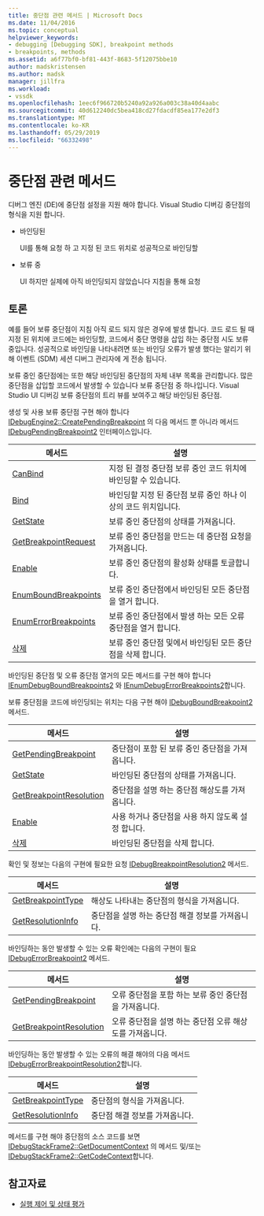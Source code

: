 ```yaml
---
title: 중단점 관련 메서드 | Microsoft Docs
ms.date: 11/04/2016
ms.topic: conceptual
helpviewer_keywords:
- debugging [Debugging SDK], breakpoint methods
- breakpoints, methods
ms.assetid: a6f77bf0-bf81-443f-8683-5f12075bbe10
author: madskristensen
ms.author: madsk
manager: jillfra
ms.workload:
- vssdk
ms.openlocfilehash: 1eec6f966720b5240a92a926a003c38a40d4aabc
ms.sourcegitcommit: 40d612240dc5bea418cd27fdacdf85ea177e2df3
ms.translationtype: MT
ms.contentlocale: ko-KR
ms.lasthandoff: 05/29/2019
ms.locfileid: "66332498"
---
```

# <a name="breakpoint-related-methods"></a>중단점 관련 메서드
디버그 엔진 (DE)에 중단점 설정을 지원 해야 합니다. Visual Studio 디버깅 중단점의 형식을 지원 합니다.

- 바인딩된

     UI를 통해 요청 하 고 지정 된 코드 위치로 성공적으로 바인딩할

- 보류 중

     UI 하지만 실제에 아직 바인딩되지 않았습니다 지침을 통해 요청

## <a name="discussion"></a>토론
 예를 들어 보류 중단점이 지침 아직 로드 되지 않은 경우에 발생 합니다. 코드 로드 될 때 지정 된 위치에 코드에는 바인딩할, 코드에서 중단 명령을 삽입 하는 중단점 시도 보류 중입니다. 성공적으로 바인딩을 나타내려면 또는 바인딩 오류가 발생 했다는 알리기 위해 이벤트 (SDM) 세션 디버그 관리자에 게 전송 됩니다.

 보류 중인 중단점에는 또한 해당 바인딩된 중단점의 자체 내부 목록을 관리합니다. 많은 중단점을 삽입할 코드에서 발생할 수 있습니다 보류 중단점 중 하나입니다. Visual Studio UI 디버깅 보류 중단점의 트리 뷰를 보여주고 해당 바인딩된 중단점.

 생성 및 사용 보류 중단점 구현 해야 합니다 [IDebugEngine2::CreatePendingBreakpoint](../../extensibility/debugger/reference/idebugengine2-creatependingbreakpoint.md) 의 다음 메서드 뿐 아니라 메서드 [IDebugPendingBreakpoint2](../../extensibility/debugger/reference/idebugpendingbreakpoint2.md) 인터페이스입니다.

|메서드|설명|
|------------|-----------------|
|[CanBind](../../extensibility/debugger/reference/idebugpendingbreakpoint2-canbind.md)|지정 된 결정 중단점 보류 중인 코드 위치에 바인딩할 수 있습니다.|
|[Bind](../../extensibility/debugger/reference/idebugpendingbreakpoint2-bind.md)|바인딩할 지정 된 중단점 보류 중인 하나 이상의 코드 위치입니다.|
|[GetState](../../extensibility/debugger/reference/idebugpendingbreakpoint2-getstate.md)|보류 중인 중단점의 상태를 가져옵니다.|
|[GetBreakpointRequest](../../extensibility/debugger/reference/idebugpendingbreakpoint2-getbreakpointrequest.md)|보류 중인 중단점을 만드는 데 중단점 요청을 가져옵니다.|
|[Enable](../../extensibility/debugger/reference/idebugpendingbreakpoint2-enable.md)|보류 중인 중단점의 활성화 상태를 토글합니다.|
|[EnumBoundBreakpoints](../../extensibility/debugger/reference/idebugpendingbreakpoint2-enumboundbreakpoints.md)|보류 중인 중단점에서 바인딩된 모든 중단점을 열거 합니다.|
|[EnumErrorBreakpoints](../../extensibility/debugger/reference/idebugpendingbreakpoint2-enumerrorbreakpoints.md)|보류 중인 중단점에서 발생 하는 모든 오류 중단점을 열거 합니다.|
|[삭제](../../extensibility/debugger/reference/idebugpendingbreakpoint2-delete.md)|보류 중인 중단점 및에서 바인딩된 모든 중단점을 삭제 합니다.|

 바인딩된 중단점 및 오류 중단점 열거의 모든 메서드를 구현 해야 합니다 [IEnumDebugBoundBreakpoints2](../../extensibility/debugger/reference/ienumdebugboundbreakpoints2.md) 와 [IEnumDebugErrorBreakpoints2](../../extensibility/debugger/reference/ienumdebugerrorbreakpoints2.md)합니다.

 보류 중단점을 코드에 바인딩되는 위치는 다음 구현 해야 [IDebugBoundBreakpoint2](../../extensibility/debugger/reference/idebugboundbreakpoint2.md) 메서드.

|메서드|설명|
|------------|-----------------|
|[GetPendingBreakpoint](../../extensibility/debugger/reference/idebugboundbreakpoint2-getpendingbreakpoint.md)|중단점이 포함 된 보류 중인 중단점을 가져옵니다.|
|[GetState](../../extensibility/debugger/reference/idebugboundbreakpoint2-getstate.md)|바인딩된 중단점의 상태를 가져옵니다.|
|[GetBreakpointResolution](../../extensibility/debugger/reference/idebugboundbreakpoint2-getbreakpointresolution.md)|중단점을 설명 하는 중단점 해상도를 가져옵니다.|
|[Enable](../../extensibility/debugger/reference/idebugboundbreakpoint2-enable.md)|사용 하거나 중단점을 사용 하지 않도록 설정 합니다.|
|[삭제](../../extensibility/debugger/reference/idebugboundbreakpoint2-delete.md)|바인딩된 중단점을 삭제 합니다.|

 확인 및 정보는 다음의 구현에 필요한 요청 [IDebugBreakpointResolution2](../../extensibility/debugger/reference/idebugbreakpointresolution2.md) 메서드.

|메서드|설명|
|------------|-----------------|
|[GetBreakpointType](../../extensibility/debugger/reference/idebugbreakpointresolution2-getbreakpointtype.md)|해상도 나타내는 중단점의 형식을 가져옵니다.|
|[GetResolutionInfo](../../extensibility/debugger/reference/idebugbreakpointresolution2-getresolutioninfo.md)|중단점을 설명 하는 중단점 해결 정보를 가져옵니다.|

 바인딩하는 동안 발생할 수 있는 오류 확인에는 다음의 구현이 필요 [IDebugErrorBreakpoint2](../../extensibility/debugger/reference/idebugerrorbreakpoint2.md) 메서드.

|메서드|설명|
|------------|-----------------|
|[GetPendingBreakpoint](../../extensibility/debugger/reference/idebugerrorbreakpoint2-getpendingbreakpoint.md)|오류 중단점을 포함 하는 보류 중인 중단점을 가져옵니다.|
|[GetBreakpointResolution](../../extensibility/debugger/reference/idebugerrorbreakpoint2-getbreakpointresolution.md)|오류 중단점을 설명 하는 중단점 오류 해상도를 가져옵니다.|

 바인딩하는 동안 발생할 수 있는 오류의 해결 해야의 다음 메서드 [IDebugErrorBreakpointResolution2](../../extensibility/debugger/reference/idebugerrorbreakpointresolution2.md)합니다.

|메서드|설명|
|------------|-----------------|
|[GetBreakpointType](../../extensibility/debugger/reference/idebugerrorbreakpointresolution2-getbreakpointtype.md)|중단점의 형식을 가져옵니다.|
|[GetResolutionInfo](../../extensibility/debugger/reference/idebugerrorbreakpointresolution2-getresolutioninfo.md)|중단점 해결 정보를 가져옵니다.|

 메서드를 구현 해야 중단점의 소스 코드를 보면 [IDebugStackFrame2::GetDocumentContext](../../extensibility/debugger/reference/idebugstackframe2-getdocumentcontext.md) 의 메서드 및/또는 [IDebugStackFrame2::GetCodeContext](../../extensibility/debugger/reference/idebugstackframe2-getcodecontext.md)합니다.

## <a name="see-also"></a>참고자료
- [실행 제어 및 상태 평가](../../extensibility/debugger/execution-control-and-state-evaluation.md)